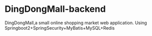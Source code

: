 # DingDongMall-backend
DingDongMall,a small online shopping market web application.
Using Springboot2+SpringSecurity+MyBatis+MySQL+Redis
